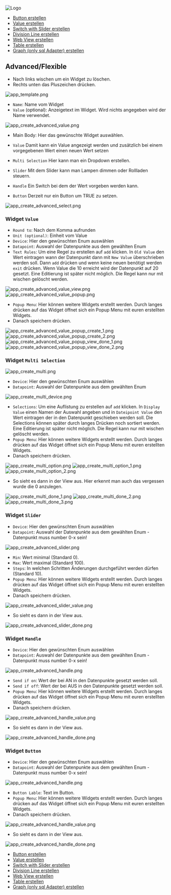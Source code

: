 ![Logo](../../admin/hiob.png)

-   [Button erstellen](button.md)
-   [Value erstellen](value.md)
-   [Switch with Slider erstellen](switch_w_slider.md)
-   [Division Line erstellen](division.md)
-   [Web View erstellen](webview.md)
-   [Table erstellen](table.md)
-   [Graph (only sql Adapter) erstellen](graph.md)

## Advanced/Flexible

- Nach links wischen um ein Widget zu löschen.
- Rechts unten das Pluszeichen drücken.

![app_template.png](img/app_template.png)

- `Name`: Name vom Widget
- `Value` (optional): Anzeigetext im Widget. Wird nichts angegeben wird der Name verwendet.

![app_create_advanced_value.png](img/app_create_advanced_value.png)

- Main Body: Hier das gewünschte Widget auswählen.

- `Value` Damit kann ein Value angezeigt werden und zusätzlich bei einem vorgegebenen Wert einen neuen Wert setzen
- `Multi Selection` Hier kann man ein Dropdown erstellen.
- `Slider` Mit dem Slider kann man Lampen dimmen oder Rollladen steuern.
- `Handle` Ein Switch bei dem der Wert vorgeben werden kann.
- `Button` Derzeit nur ein Button um TRUE zu setzen.

![app_create_advanced_select.png](img/app_create_advanced_select.png)

### Widget `Value`

- `Round to`: Nach dem Komma aufrunden
- `Unit (optional)`: Einheit vom Value
- `Device`: Hier den gewünschten Enum auswählen
- `Datapoint`: Auswahl der Datenpunkte aus dem gewählten Enum
- `Text Rules`: Um eine Regel zu erstellen auf `add` klicken. In `Old Value` den Wert eintragen wann der Datenpunkt dann mit `New Value` überschrieben werden soll. Dann `add` drücken und wenn keine neuen benötigt werden `exit` drücken. Wenn Value die 10 erreicht wird der Datenpunkt auf 20 gesetzt. Eine Editierung ist später nicht möglich. Die Regel kann nur mit wischen gelöscht werden.

![app_create_advanced_value_view.png](img/app_create_advanced_value_view.png)
![app_create_advanced_value_popup.png](img/app_create_advanced_value_popup.png)

- `Popup Menu`: Hier können weitere Widgets erstellt werden. Durch langes drücken auf das Widget öffnet sich ein Popup Menu mit euren erstellten Widgets.
- Danach speichern drücken.

![app_create_advanced_value_popup_create_1.png](img/app_create_advanced_value_popup_create_1.png)
![app_create_advanced_value_popup_create_2.png](img/app_create_advanced_value_popup_create_2.png)
![app_create_advanced_value_popup_view_done_1.png](img/app_create_advanced_value_popup_view_done_1.png)
![app_create_advanced_value_popup_view_done_2.png](img/app_create_advanced_value_popup_view_done_2.png)

### Widget `Multi Selection`

![app_create_multi.png](img/app_create_multi.png)

- `Device`: Hier den gewünschten Enum auswählen
- `Datapoint`: Auswahl der Datenpunkte aus dem gewählten Enum

![app_create_multi_device.png](img/app_create_multi_device.png)

- `Selections`: Um eine Auflistung zu erstellen auf `add` klicken. In `Display Value` einen Namen der Auswahl angeben und in `Dateipoint Value` den Wert eintragen der in den Datenpunkt geschieben werden soll. Die Selections können später durch langes Drücken noch sortiert werden. Eine Editierung ist später nicht möglich. Die Regel kann nur mit wischen gelöscht werden.
- `Popup Menu`: Hier können weitere Widgets erstellt werden. Durch langes drücken auf das Widget öffnet sich ein Popup Menu mit euren erstellten Widgets.
- Danach speichern drücken.

![app_create_multi_option.png](img/app_create_multi_option.png)
![app_create_multi_option_1.png](img/app_create_multi_option_1.png)
![app_create_multi_option_2.png](img/app_create_multi_option_2.png)

- So sieht es dann in der View aus. Hier erkennt man auch das vergessen wurde die 0 anzulegen.

![app_create_multi_done_1.png](img/app_create_multi_done_1.png)
![app_create_multi_done_2.png](img/app_create_multi_done_2.png)
![app_create_multi_done_3.png](img/app_create_multi_done_3.png)

### Widget `Slider`

- `Device`: Hier den gewünschten Enum auswählen
- `Datapoint`: Auswahl der Datenpunkte aus dem gewählten Enum - Datenpunkt muss number 0-x sein!

![app_create_advanced_slider.png](img/app_create_advanced_slider.png)

- `Min`: Wert minimal (Standard 0).
- `Max`: Wert maximal (Standard 100).
- `Steps`: In welchen Schritten Änderungen durchgeführt werden dürfen (Standard 10).
- `Popup Menu`: Hier können weitere Widgets erstellt werden. Durch langes drücken auf das Widget öffnet sich ein Popup Menu mit euren erstellten Widgets.
- Danach speichern drücken.

![app_create_advanced_slider_value.png](img/app_create_advanced_slider_value.png)

- So sieht es dann in der View aus.

![app_create_advanced_slider_done.png](img/app_create_advanced_slider_done.png)

### Widget `Handle`

- `Device`: Hier den gewünschten Enum auswählen
- `Datapoint`: Auswahl der Datenpunkte aus dem gewählten Enum - Datenpunkt muss number 0-x sein!

![app_create_advanced_handle.png](img/app_create_advanced_handle.png)

- `Send if on`: Wert der bei AN in den Datenpunkte gesetzt werden soll.
- `Send if off`: Wert der bei AUS in den Datenpunkte gesetzt werden soll.
- `Popup Menu`: Hier können weitere Widgets erstellt werden. Durch langes drücken auf das Widget öffnet sich ein Popup Menu mit euren erstellten Widgets.
- Danach speichern drücken.

![app_create_advanced_handle_value.png](img/app_create_advanced_handle_value.png)

- So sieht es dann in der View aus.

![app_create_advanced_handle_done.png](img/app_create_advanced_handle_done.png)

### Widget `Button`

- `Device`: Hier den gewünschten Enum auswählen
- `Datapoint`: Auswahl der Datenpunkte aus dem gewählten Enum - Datenpunkt muss number 0-x sein!

![app_create_advanced_handle.png](img/app_create_advanced_button.png)

- `Button Lable`: Text im Button.
- `Popup Menu`: Hier können weitere Widgets erstellt werden. Durch langes drücken auf das Widget öffnet sich ein Popup Menu mit euren erstellten Widgets.
- Danach speichern drücken.

![app_create_advanced_handle_value.png](img/app_create_advanced_button_value.png)

- So sieht es dann in der View aus.

![app_create_advanced_handle_done.png](img/app_create_advanced_button_done.png)


-   [Button erstellen](button.md)
-   [Value erstellen](value.md)
-   [Switch with Slider erstellen](switch_w_slider.md)
-   [Division Line erstellen](division.md)
-   [Web View erstellen](webview.md)
-   [Table erstellen](table.md)
-   [Graph (only sql Adapter) erstellen](graph.md)
